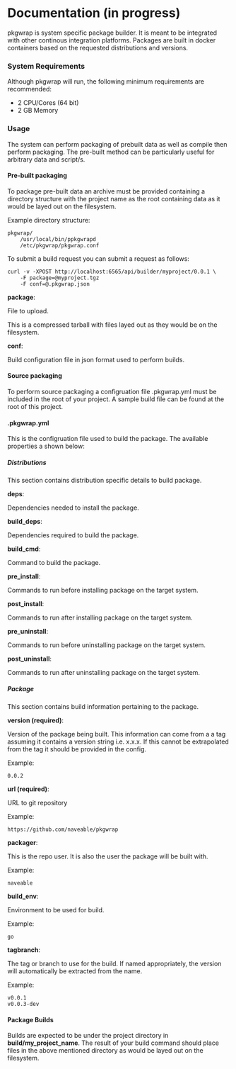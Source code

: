 Documentation (in progress)
===========================

pkgwrap is system specific package builder.  It is meant to be integrated with other continous integration platforms.  Packages are built in docker containers based on the requested distributions and versions.

### System Requirements

Although pkgwrap will run, the following minimum requirements are recommended:

- 2 CPU/Cores (64 bit)
- 2 GB Memory


### Usage
The system can perform packaging of prebuilt data as well as compile then perform packaging.  The pre-built method can be particularly useful for arbitrary data and script/s.

#### Pre-built packaging
To package pre-built data an archive must be provided containing a directory structure with the project name as the root containing data as it would be layed out on the filesystem.

Example directory structure:
    
    pkgwrap/
        /usr/local/bin/ppkgwrapd
        /etc/pkgwrap/pkgwrap.conf

To submit a build request you can submit a request as follows:

    curl -v -XPOST http://localhost:6565/api/builder/myproject/0.0.1 \
        -F package=@myproject.tgz 
        -F conf=@.pkgwrap.json

**package**:

File to upload.

This is a compressed tarball with files layed out as they would be on the filesystem.

**conf**:

Build configuration file in json format used to perform builds.


#### Source packaging 
To perform source packaging a configruation file .pkgwrap.yml must be included in the root of your project.  A sample build file can be found at the root of this project.

#### .pkgwrap.yml

This is the configruation file used to build the package. The available properties a shown below:

##### Distributions
This section contains distribution specific details to build package.

**deps**:

Dependencies needed to install the package.

**build_deps**:

Dependencies required to build the package.

**build_cmd**:

Command to build the package.

**pre_install**:

Commands to run before installing package on the target system.

**post_install**:

Commands to run after installing package on the target system.

**pre_uninstall**:

Commands to run before uninstalling package on the target system.

**post_uninstall**:

Commands to run after uninstalling package on the target system.

##### Package
This section contains build information pertaining to the package.

**version (required)**:

Version of the package being built.  This information can come from a a tag assuming it contains a version string i.e. x.x.x.  If this cannot be extrapolated from the tag it should be provided in the config.

Example:
    
    0.0.2


**url (required)**: 

URL to git repository

Example:

    https://github.com/naveable/pkgwrap


**packager**: 

This is the repo user.  It is also the user the package will be built with.

Example:

    naveable  

**build_env**:

Environment to be used for build.

Example:

    go

**tagbranch**:

The tag or branch to use for the build.  If named appropriately, the version will automatically be extracted from the name.

Example:

    v0.0.1
    v0.0.3-dev


#### Package Builds

Builds are expected to be under the project directory in **build/my_project_name**.  The result of your build command should place files in the above mentioned directory as would be layed out on the filesystem.

